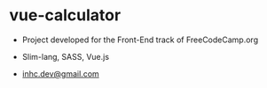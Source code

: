 # vue-calculator
+ Project developed for the Front-End track of FreeCodeCamp.org

+ Slim-lang, SASS, Vue.js

+ inhc.dev@gmail.com
